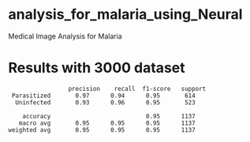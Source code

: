 # analysis_for_malaria_using_Neural
Medical Image Analysis for Malaria





# Results with 3000 dataset
          
```
                 precision    recall  f1-score   support 
 Parasitized       0.97      0.94      0.95       614
  Uninfected       0.93      0.96      0.95       523

    accuracy                           0.95      1137
   macro avg       0.95      0.95      0.95      1137
weighted avg       0.95      0.95      0.95      1137


```